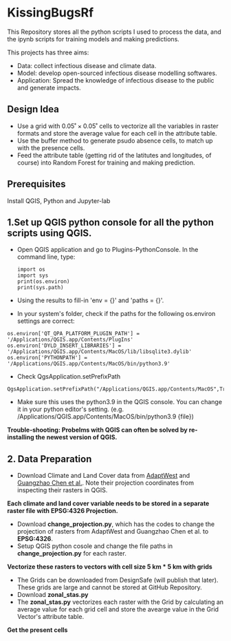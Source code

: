 # KissingBugsRf


This Repository stores all the python scripts I used to process the data, and the ipynb scripts for training models and making predictions.

This projects has three aims:


* Data: collect infectious disease and climate data.
* Model: develop open-sourced infectious disease modelling softwares.
* Application: Spread the knowledge of infectious disease to the public and generate impacts.


## Design Idea


* Use a grid with $0.05˚\times0.05˚$ cells to vectorize all the variables in raster formats and store the average value for each cell in the attribute table. 
* Use the buffer method to generate psudo absence cells, to match up with the presence cells.
* Feed the attribute table (getting rid of the latitutes and longitudes, of course) into Random Forest for training and making prediction.


## Prerequisites

Install QGIS, Python and Jupyter-lab

## 1.Set up QGIS python console for all the python scripts using QGIS.

* Open QGIS application and go to Plugins-PythonConsole. In the command line, type:


    ```
    import os
    import sys
    print(os.environ)
    print(sys.path)
    ```
    
* Using the results to fill-in 'env = {}' and 'paths = {}'.

* In your system's folder, check if the paths for the following os.environ settings are correct:
```
os.environ['QT_QPA_PLATFORM_PLUGIN_PATH'] = '/Applications/QGIS.app/Contents/PlugIns'
os.environ['DYLD_INSERT_LIBRARIES'] = '/Applications/QGIS.app/Contents/MacOS/lib/libsqlite3.dylib'
os.environ['PYTHONPATH'] = '/Applications/QGIS.app/Contents/MacOS/bin/python3.9'
```


* Check QgsApplication.setPrefixPath

```
QgsApplication.setPrefixPath("/Applications/QGIS.app/Contents/MacOS",True)
```

* Make sure this uses the python3.9 in the QGIS console. You can change it in your python editor's setting.
(e.g. /Applications/QGIS.app/Contents/MacOS/bin/python3.9 {file})

**Trouble-shooting: Probelms with QGIS can often be solved by re-installing the newest version of QGIS.**


## 2. Data Preparation

* Download Climate and Land Cover data from [AdaptWest](https://adaptwest.databasin.org) and [Guangzhao Chen et al.](https://zenodo.org/record/4584775#.Y-KIMy9w1QL). Note their projection coordinates from inspecting their rasters in QGIS.

**Each climate and land cover variable needs to be stored in a separate raster file with EPSG:4326 Projection.**

* Download **change_projection.py**, which has the codes to change the projection of rasters from AdaptWest and Guangzhao Chen et al. to **EPSG:4326**.
* Setup QGIS python cosole and change the file paths in **change_projection.py** for each raster.

**Vectorize these rasters to vectors with cell size 5 km * 5 km with grids**

* The Grids can be downloaded from DesignSafe (will publish that later). These grids are large and cannot be stored at GitHub Repository.
* Download **zonal_stas.py**
* The **zonal_stas.py** vectorizes each raster with the Grid by calculating an average value for each grid cell and store the avearge value in the Grid Vector's attribute table.


**Get the present cells**
